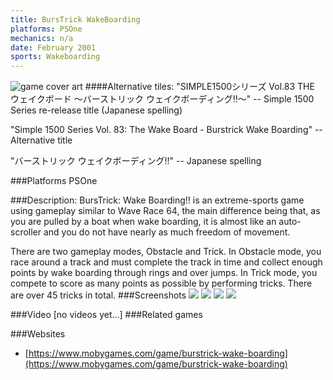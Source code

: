 ```yaml
---
title: BursTrick WakeBoarding
platforms: PSOne
mechanics: n/a
date: February 2001
sports: Wakeboarding
---
```

![game cover art](//images.igdb.com/igdb/image/upload/t_cover_big/fcasbqrz3zpnzosjqhdf.jpg "Logo Title Text 1")
####Alternative tiles:
"SIMPLE1500シリーズ Vol.83 THE ウェイクボード 〜バーストリック ウェイクボーディング!!〜" -- Simple 1500 Series re-release title (Japanese spelling)

"Simple 1500 Series Vol. 83: The Wake Board - Burstrick Wake Boarding" -- Alternative title

"バーストリック ウェイクボーディング!!" -- Japanese spelling

###Platforms
PSOne

###Description:
BursTrick: Wake Boarding!! is an extreme-sports game using gameplay similar to Wave Race 64, the main difference being that, as you are pulled by a boat when wake boarding, it is almost like an auto-scroller and you do not have nearly as much freedom of movement. 
 
There are two gameplay modes, Obstacle and Trick. In Obstacle mode, you race around a track and must complete the track in time and collect enough points by wake boarding through rings and over jumps. In Trick mode, you compete to score as many points as possible by performing tricks. There are over 45 tricks in total.
###Screenshots
<a target="_blank" href="https://www.mobygames.com/images/shots/s/760709-burstrick-wake-boarding-playstation-screenshot-one-of-the.jpg"><img src="https://www.mobygames.com/images/shots/s/760709-burstrick-wake-boarding-playstation-screenshot-one-of-the.jpg"/></a>
<a target="_blank" href="https://www.mobygames.com/images/shots/s/760731-burstrick-wake-boarding-playstation-screenshot-please-stay.jpg"><img src="https://www.mobygames.com/images/shots/s/760731-burstrick-wake-boarding-playstation-screenshot-please-stay.jpg"/></a>
<a target="_blank" href="https://www.mobygames.com/images/shots/s/760717-burstrick-wake-boarding-playstation-screenshot-introducing.jpg"><img src="https://www.mobygames.com/images/shots/s/760717-burstrick-wake-boarding-playstation-screenshot-introducing.jpg"/></a>
<a target="_blank" href="https://www.mobygames.com/images/shots/s/760729-burstrick-wake-boarding-playstation-screenshot-an-accident.jpg"><img src="https://www.mobygames.com/images/shots/s/760729-burstrick-wake-boarding-playstation-screenshot-an-accident.jpg"/></a>

###Video
[no videos yet...]
###Related games

###Websites
* [https://www.mobygames.com/game/burstrick-wake-boarding](https://www.mobygames.com/game/burstrick-wake-boarding)

